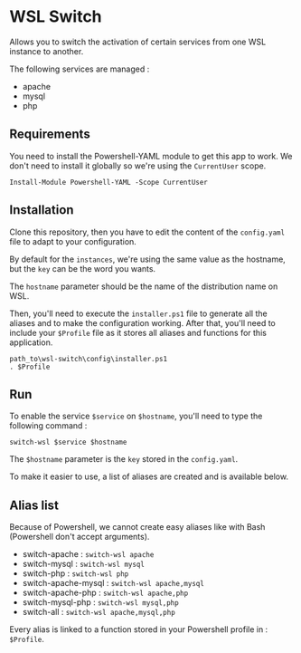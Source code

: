 # WSL Switch

Allows you to switch the activation of certain services from one WSL instance to another.

The following services are managed :

- apache
- mysql
- php

## Requirements

You need to install the Powershell-YAML module to get this app to work.
We don't need to install it globally so we're using the `CurrentUser` scope.

```
Install-Module Powershell-YAML -Scope CurrentUser
```

## Installation

Clone this repository, then you have to edit the content of the `config.yaml` file to adapt to your configuration.

By default for the `instances`, we're using the same value as the hostname, but the `key` can be the word you wants.

The `hostname` parameter should be the name of the distribution name on WSL.

Then, you'll need to execute the `installer.ps1` file to generate all the aliases and to make the configuration working.
After that, you'll need to include your `$Profile` file as it stores all aliases and functions for this application.

```
path_to\wsl-switch\config\installer.ps1
. $Profile
```

## Run

To enable the service `$service` on `$hostname`, you'll need to type the following command :

```
switch-wsl $service $hostname
```

The `$hostname` parameter is the `key` stored in the `config.yaml`.

To make it easier to use, a list of aliases are created and is available below.

## Alias list

Because of Powershell, we cannot create easy aliases like with Bash (Powershell don't accept arguments).

- switch-apache : `switch-wsl apache`
- switch-mysql : `switch-wsl mysql`
- switch-php : `switch-wsl php`
- switch-apache-mysql : `switch-wsl apache,mysql`
- switch-apache-php : `switch-wsl apache,php`
- switch-mysql-php : `switch-wsl mysql,php`
- switch-all : `switch-wsl apache,mysql,php`

Every alias is linked to a function stored in your Powershell profile in : `$Profile`.  
